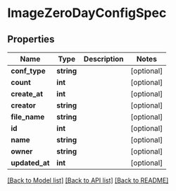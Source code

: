 # ImageZeroDayConfigSpec

## Properties
Name | Type | Description | Notes
------------ | ------------- | ------------- | -------------
**conf_type** | **string** |  | [optional] 
**count** | **int** |  | [optional] 
**create_at** | **int** |  | [optional] 
**creator** | **string** |  | [optional] 
**file_name** | **string** |  | [optional] 
**id** | **int** |  | [optional] 
**name** | **string** |  | [optional] 
**owner** | **string** |  | [optional] 
**updated_at** | **int** |  | [optional] 

[[Back to Model list]](../README.md#documentation-for-models) [[Back to API list]](../README.md#documentation-for-api-endpoints) [[Back to README]](../README.md)


